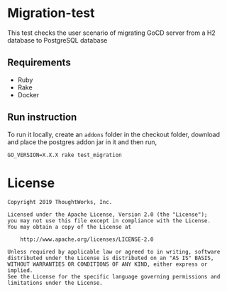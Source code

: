 # Migration-test

This test checks the user scenario of migrating GoCD server from a H2 database to PostgreSQL database

## Requirements

* Ruby
* Rake
* Docker

## Run instruction

To run it locally, create an `addons` folder in the checkout folder, download and place the postgres addon jar in it and then run,

`GO_VERSION=X.X.X rake test_migration`

# License

```
Copyright 2019 ThoughtWorks, Inc.

Licensed under the Apache License, Version 2.0 (the "License");
you may not use this file except in compliance with the License.
You may obtain a copy of the License at

    http://www.apache.org/licenses/LICENSE-2.0

Unless required by applicable law or agreed to in writing, software
distributed under the License is distributed on an "AS IS" BASIS,
WITHOUT WARRANTIES OR CONDITIONS OF ANY KIND, either express or implied.
See the License for the specific language governing permissions and
limitations under the License.

```
